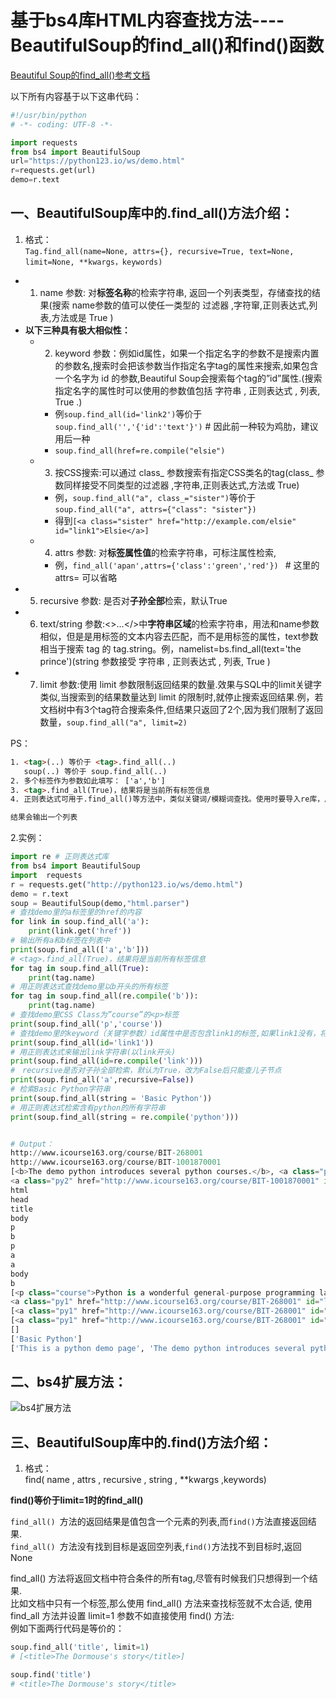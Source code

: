 # 基于bs4库HTML内容查找方法----BeautifulSoup的find_all()和find()函数

[Beautiful Soup的find_all()参考文档](https://beautifulsoup.readthedocs.io/zh_CN/v4.4.0/index.html?highlight=find_all#find-all)


以下所有内容基于以下这串代码：
```python
#!/usr/bin/python
# -*- coding: UTF-8 -*-

import requests
from bs4 import BeautifulSoup
url="https://python123.io/ws/demo.html"
r=requests.get(url)
demo=r.text
```







## 一、BeautifulSoup库中的.find_all()方法介绍：

1. 格式：  
`Tag.find_all(name=None, attrs={}, recursive=True, text=None, limit=None, **kwargs，keywords)`

* 1. name 参数: 对**标签名称**的检索字符串, 返回一个列表类型，存储查找的结果(搜索 name参数的值可以使任一类型的 过滤器 ,字符窜,正则表达式,列表,方法或是 True )
* **以下三种具有极大相似性：**
  * 2. keyword 参数：例如id属性，如果一个指定名字的参数不是搜索内置的参数名,搜索时会把该参数当作指定名字tag的属性来搜索,如果包含一个名字为 id 的参数,Beautiful Soup会搜索每个tag的”id”属性.(搜索指定名字的属性时可以使用的参数值包括 字符串 , 正则表达式 , 列表, True .)
    - 例`soup.find_all(id='link2')`等价于`soup.find_all('','{'id':'text'}')`  # 因此前一种较为鸡肋，建议用后一种
    - `soup.find_all(href=re.compile("elsie")`
  * 3. 按CSS搜索:可以通过 class_ 参数搜索有指定CSS类名的tag(class_ 参数同样接受不同类型的过滤器 ,字符串,正则表达式,方法或 True)
    - 例，`soup.find_all("a", class_="sister")`等价于`soup.find_all("a", attrs={"class": "sister"})`
    - 得到`[<a class="sister" href="http://example.com/elsie" id="link1">Elsie</a>]`
  * 4. attrs 参数: 对**标签属性值**的检索字符串，可标注属性检索,
    * 例，`find_all('apan',attrs={'class':'green','red'}) ` # 这里的attrs=    可以省略
* 5. recursive 参数: 是否对**子孙全部**检索，默认True
* 6. text/string 参数:<>…</>中**字符串区域**的检索字符串，用法和name参数相似，但是是用标签的文本内容去匹配，而不是用标签的属性，text参数相当于搜索 tag 的 tag.string。例，namelist=bs.find_all(text='the prince')(string 参数接受 字符串 , 正则表达式 , 列表, True )
* 7. limit 参数:使用 limit 参数限制返回结果的数量.效果与SQL中的limit关键字类似,当搜索到的结果数量达到 limit 的限制时,就停止搜索返回结果.例，若文档树中有3个tag符合搜索条件,但结果只返回了2个,因为我们限制了返回数量，`soup.find_all("a", limit=2)`

PS：  
```html
1. <tag>(..) 等价于 <tag>.find_all(..)  
   soup(..) 等价于 soup.find_all(..)  
2. 多个标签作为参数如此填写： ['a','b']
3. <tag>.find_all(True)，结果将是当前所有标签信息   
4. 正则表达式可用于.find_all()等方法中，类似关键词/模糊词查找。使用时要导入re库，用re.compile()方法

结果会输出一个列表
```

2.实例：
```python
import re # 正则表达式库
from bs4 import BeautifulSoup
import  requests
r = requests.get("http://python123.io/ws/demo.html")
demo = r.text
soup = BeautifulSoup(demo,"html.parser")
# 查找demo里的a标签里的href的内容
for link in soup.find_all('a'):
    print(link.get('href'))
# 输出所有a和b标签在列表中
print(soup.find_all(['a','b']))
# <tag>.find_all(True)，结果将是当前所有标签信息   
for tag in soup.find_all(True):
    print(tag.name)
# 用正则表达式查找demo里以b开头的所有标签
for tag in soup.find_all(re.compile('b')):
    print(tag.name)
# 查找demo里CSS Class为”course”的<p>标签
print(soup.find_all('p','course'))
# 查找demo里的keyword（关键字参数）id属性中是否包含link1的标签,如果link1没有，将输出空
print(soup.find_all(id='link1'))
# 用正则表达式来输出link字符串(以link开头)
print(soup.find_all(id=re.compile('link')))
#　recursive是否对子孙全部检索，默认为True，改为False后只能查儿子节点
print(soup.find_all('a',recursive=False))
# 检索Basic Python字符串
print(soup.find_all(string = 'Basic Python'))
# 用正则表达式检索含有python的所有字符串
print(soup.find_all(string = re.compile('python')))


# Output：
http://www.icourse163.org/course/BIT-268001
http://www.icourse163.org/course/BIT-1001870001
[<b>The demo python introduces several python courses.</b>, <a class="py1" href="http://www.icourse163.org/course/BIT-268001" id="link1">Basic Python</a>, 
<a class="py2" href="http://www.icourse163.org/course/BIT-1001870001" id="link2">Advanced Python</a>]
html
head
title
body
p
b
p
a
a
body
b
[<p class="course">Python is a wonderful general-purpose programming language. You can learn Python from novice to professional by tracking the following courses:
<a class="py1" href="http://www.icourse163.org/course/BIT-268001" id="link1">Basic Python</a> and <a class="py2" href="http://www.icourse163.org/course/BIT-1001870001" id="link2">Advanced Python</a>.</p>]
[<a class="py1" href="http://www.icourse163.org/course/BIT-268001" id="link1">Basic Python</a>]
[<a class="py1" href="http://www.icourse163.org/course/BIT-268001" id="link1">Basic Python</a>, <a class="py2" href="http://www.icourse163.org/course/BIT-1001870001" id="link2">Advanced Python</a>]
[]
['Basic Python']
['This is a python demo page', 'The demo python introduces several python courses.']

```

## 二、bs4扩展方法：
![bs4扩展方法](https://img-blog.csdnimg.cn/20190109173523345.png?x-oss-process=image/watermark,type_ZmFuZ3poZW5naGVpdGk,shadow_10,text_aHR0cHM6Ly9ibG9nLmNzZG4ubmV0L3FxXzQ0MTA1Nzc4,size_16,color_FFFFFF,t_70)


## 三、BeautifulSoup库中的.find()方法介绍：

1. 格式：  
find( name , attrs , recursive , string , **kwargs ,keywords)

**find()等价于limit=1时的find_all()**

`find_all() `方法的返回结果是值包含一个元素的列表,而` find() `方法直接返回结果.  
`find_all() `方法没有找到目标是返回空列表,` find() `方法找不到目标时,返回 None  

find_all() 方法将返回文档中符合条件的所有tag,尽管有时候我们只想得到一个结果.  
比如文档中只有一个<body>标签,那么使用 find_all() 方法来查找<body>标签就不太合适, 使用 find_all 方法并设置 limit=1 参数不如直接使用 find() 方法:  
例如下面两行代码是等价的：  
```python
soup.find_all('title', limit=1)
# [<title>The Dormouse's story</title>]

soup.find('title')
# <title>The Dormouse's story</title>
```
